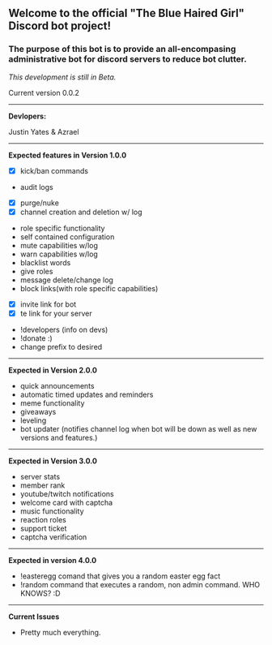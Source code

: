 ## Welcome to the official "The Blue Haired Girl" Discord bot project!

### The purpose of this bot is to provide an all-encompasing administrative bot for discord servers to reduce bot clutter.

*This development is still in Beta.*

Current version 0.0.2

---------------------------------------------------------------------------------------------------------------------------

**Devlopers:**

Justin Yates & Azrael

---------------------------------------------------------------------------------------------------------------------------


**Expected features in Version 1.0.0**

- [x] kick/ban commands
- audit logs
- [x] purge/nuke
- [x] channel creation and deletion w/ log
- role specific functionality
- self contained configuration
- mute capabilities w/log
- warn capabilities w/log
- blacklist words
- give roles 
- message delete/change log
- block links(with role specific capabilities)
- [x] invite link for bot
- [x] te link for your server
- !developers (info on devs)
- !donate :)
- change prefix to desired

---------------------------------------------------------------------------------------------------------------------------

**Expected in Version 2.0.0**

- quick announcements
- automatic timed updates and reminders
- meme functionality
- giveaways
- leveling
- bot updater (notifies channel log when bot will be down as well as new versions and features.)

---------------------------------------------------------------------------------------------------------------------------

**Expected in Version 3.0.0**

- server stats
- member rank
- youtube/twitch notifications
- welcome card with captcha
- music functionality
- reaction roles
- support ticket
- captcha verification

---------------------------------------------------------------------------------------------------------------------------

**Expected in version 4.0.0**
- !easteregg comand that gives you a random easter egg fact
- !random command that executes a random, non admin command.
WHO KNOWS? :D

---------------------------------------------------------------------------------------------------------------------------

**Current Issues**

- Pretty much everything.


